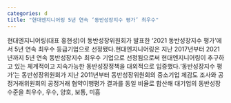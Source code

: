 ```yaml
---
categories: d
title: "현대엔지니어링 5년 연속 ‘동반성장지수 평가’ 최우수"
---
```

현대엔지니어링(대표 홍현성)이 동반성장위원회가 발표한 ‘2021 동반성장지수 평가’에서 5년 연속 최우수 등급기업으로 선정됐다.현대엔지니어링은 지난 2017년부터 2021년까지 5년 연속 동반성장지수 최우수 기업으로 선정됨으로써 현대엔지니어링이 추구하고 있는 체계적이고 지속가능한 동반성장정책을 대외적으로 입증했다.‘동반성장지수 평가’는 동반성장위원회가 지난 2011년부터 동반성장위원회의 중소기업 체감도 조사와 공정거래위원회의 공정거래 협약이행평가 결과를 동일 비율로 합산해 대기업의 동반성장 수준을 최우수, 우수, 양호, 보통, 미흡